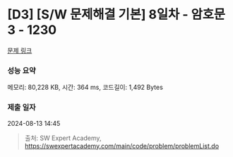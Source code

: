 # [D3] [S/W 문제해결 기본] 8일차 - 암호문3 - 1230 

[문제 링크](https://swexpertacademy.com/main/code/problem/problemDetail.do?contestProbId=AV14zIwqAHwCFAYD) 

### 성능 요약

메모리: 80,228 KB, 시간: 364 ms, 코드길이: 1,492 Bytes

### 제출 일자

2024-08-13 14:45



> 출처: SW Expert Academy, https://swexpertacademy.com/main/code/problem/problemList.do